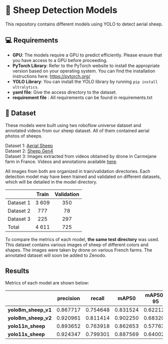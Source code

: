 # 🐏 Sheep Detection Models

This repository contains different models using YOLO to detect aerial sheep. <br>

## 💻 Requirements

- **GPU**: The models require a GPU to predict efficiently. Please ensure that you have access to a GPU before proceeding. <br>
- **PyTorch Library**: Refer to the PyTorch website to install the appropriate version based on your operating system. You can find the installation instructions here: <https://pytorch.org/> <br>
- **YOLO Library**: You can install the YOLO library by running `pip install ultralytics`.
- **yaml file**: Give the access directory to the dataset.
- **requirement file** : All requirements can be found in requirements.txt

## 📄 Dataset
These models were built using two roboflow universe dataset and  annotated videos from our sheep dataset. All of them contained aerial photos of sheeps.

 Dataset 1: [Aerial Sheep](https://universe.roboflow.com/riis/aerial-sheep/dataset/1) <br>
 Dataset 2: [Sheep Gen4](https://universe.roboflow.com/gbes/sheep-gen4/dataset/1) <br>
 Dataset 3: Images extracted from videos obtained by drone in Carmejane farm in France. Videos and annotations available [here](https://zenodo.org/communities/icaerus_he/records?q=&l=list&p=1&s=10&sort=newest). 
 

All images from both are organized in train/validation directories. Each detection model may have been trained and validated on different datasets, which will be detailed in the model directory.

|  | Train | Validation | 
| --- | :---: | :---: | 
| Dataset 1 | 3 609| 350 | 
| Dataset 2 | 777 | 78 |
| Dataset 3 | 225 | 297 | 
|Total | 4 611 | 725 | 

To compare the metrics of each model, **the same test directory** was used. This dataset contains various images of sheep of different colors and shapes. The images were taken by drone on various French farms. The annotated dataset will soon be added to Zenodo. 

## Results

Metrics of each model are shown below: 

|  | precision | recall | mAP50 | mAP50-95 | fitness
| --- | :---: | :---: | :---: | :---: | :---: 
| **yolo8m_sheep_v1** | 0.867717 | 0.754648 | 0.831524 | 0.622124 | 0.643064
| **yolo8m_sheep_v2** | 0.920961 | 0.811414	| 0.902250 | 0.683201 | 0.705105
| **yolo11n_sheep** | 0.893652 | 0.763918 | 0.862653 | 0.577639 | 0.606140
| **yolo11s_sheep** | 0.924347 | 0.799301 | 0.887569 | 0.640029 | 0.664783


